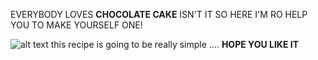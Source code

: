 EVERYBODY LOVES **CHOCOLATE CAKE** ISN'T IT SO HERE I'M RO HELP YOU TO MAKE YOURSELF ONE!


![alt text](https://images-na.ssl-images-amazon.com/images/I/41r84c4jDRL.jpg)
this recipe is going to be really simple .... **HOPE YOU LIKE IT**